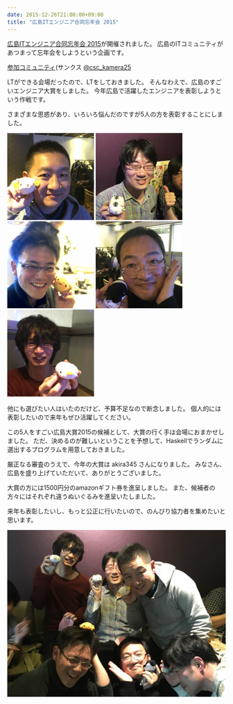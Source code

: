 ```yaml
---
date: 2015-12-26T21:00:00+09:00
title: "広島ITエンジニア合同忘年会 2015"
---
```


[広島ITエンジニア合同忘年会 2015](http://connpass.com/event/23038/)が開催されました。
広島のITコミュニティがあつまって忘年会をしようという企画です。

[参加コミュニティ](https://www.evernote.com/shard/s162/sh/c93a49e0-2e9d-4b48-82ef-3615692227b0/d6b6719004ff08b8はここにまとまっています。)(サンクス [@csc_kamera25](https://twitter.com/csc_kamera25)

LTができる会場だったので、LTをしておきました。
そんなわえで、広島のすごいエンジニア大賞をしました。
今年広島で活躍したエンジニアを表彰しようという作戦です。

さまざまな思惑があり、いろいろ悩んだのですが5人の方を表彰することにしました。

<img src="/images/2015-12-26/7richi.jpg" style="width: 200px; height: 200px; display: inline" />
<img src="/images/2015-12-26/akira345.jpg" style="width: 200px; height: 200px; display: inline" />
<img src="/images/2015-12-26/jou4.jpg" style="width: 200px; height: 200px; display: inline" />
<img src="/images/2015-12-26/isabashi.jpg" style="width: 200px; height: 200px; display: inline" />
<img src="/images/2015-12-26/mrtk0.jpg" style="width: 200px; height: 200px; display: inline" />

他にも選びたい人はいたのだけど、予算不足なので断念しました。
個人的には表彰したいので来年もぜひ活躍してください。

この5人をすごい広島大賞2015の候補として、大賞の行く手は会場におまかせしました。
ただ、決めるのが難しいということを予想して、Haskellでランダムに選出するプログラムを用意しておきました。

<script src="https://gist.github.com/eiel/e8ffc2ac5b2ddd3b9e69.js"></script>

厳正なる審査のうえで、今年の大賞は akira345 さんになりました。
みなさん、広島を盛り上げていただいて、ありがとうございました。

大賞の方には1500円分のamazonギフト券を進呈しました。
また、候補者の方々にはそれぞれ違うぬいぐるみを進呈いたしました。

来年も表彰したいし、もっと公正に行いたいので、のんびり協力者を集めたいと思います。

<img src="/images/2015-12-26/2015.jpg" />


<script async class="speakerdeck-embed" data-id="9cc63b940aa2428997b6810769adddbf" data-ratio="1.33333333333333" src="//speakerdeck.com/assets/embed.js"></script>

<script async class="speakerdeck-embed" data-id="95029b4026404520b2f35f348998c3a7" data-ratio="1.33333333333333" src="//speakerdeck.com/assets/embed.js"></script>
